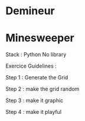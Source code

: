 # Demineur
# Minesweeper 

Stack : 
Python 
No library

Exercice Guidelines : 

Step 1 : Generate the Grid 

Step 2 : make the grid random

Step 3 : make it graphic

Step 4 : make it playful











